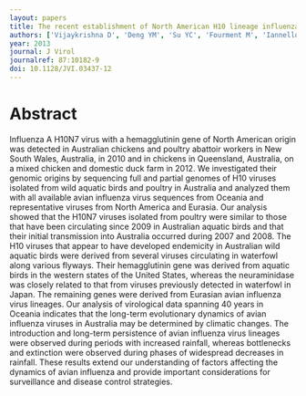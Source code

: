 ```yaml
---
layout: papers
title: The recent establishment of North American H10 lineage influenza viruses in Australian wild waterfowl and the evolution of Australian avian influenza viruses
authors: ['Vijaykrishna D', 'Deng YM', 'Su YC', 'Fourment M', 'Iannello P', 'Arzey GG', 'Hansbro PM', 'Arzey KE', 'Kirkland PD', 'Warner S', "O'Riley K", 'Barr IG', 'Smith GJ', 'Hurt AC']
year: 2013
journal: J Virol
journalref: 87:10182-9
doi: 10.1128/JVI.03437-12
---
```


# Abstract

Influenza A H10N7 virus with a hemagglutinin gene of North American origin was detected in Australian chickens and poultry abattoir workers in New South Wales, Australia, in 2010 and in chickens in Queensland, Australia, on a mixed chicken and domestic duck farm in 2012. We investigated their genomic origins by sequencing full and partial genomes of H10 viruses isolated from wild aquatic birds and poultry in Australia and analyzed them with all available avian influenza virus sequences from Oceania and representative viruses from North America and Eurasia. Our analysis showed that the H10N7 viruses isolated from poultry were similar to those that have been circulating since 2009 in Australian aquatic birds and that their initial transmission into Australia occurred during 2007 and 2008. The H10 viruses that appear to have developed endemicity in Australian wild aquatic birds were derived from several viruses circulating in waterfowl along various flyways. Their hemagglutinin gene was derived from aquatic birds in the western states of the United States, whereas the neuraminidase was closely related to that from viruses previously detected in waterfowl in Japan. The remaining genes were derived from Eurasian avian influenza virus lineages. Our analysis of virological data spanning 40 years in Oceania indicates that the long-term evolutionary dynamics of avian influenza viruses in Australia may be determined by climatic changes. The introduction and long-term persistence of avian influenza virus lineages were observed during periods with increased rainfall, whereas bottlenecks and extinction were observed during phases of widespread decreases in rainfall. These results extend our understanding of factors affecting the dynamics of avian influenza and provide important considerations for surveillance and disease control strategies.